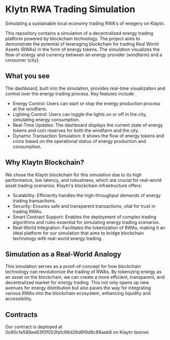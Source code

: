 # Klytn RWA Trading Simulation

Simulating a sustainable local economy trading RWA's of enegery on Klaytn.

This repository contains a simulation of a decentralized energy trading platform powered by blockchain technology. The project aims to demonstrate the potential of leveraging blockchain for trading Real World Assets (RWAs) in the form of energy tokens. The simulation visualizes the flow of energy and currency between an energy provider (windfarm) and a consumer (city).

## What you see

The dashboard, built into the simulation, provides real-time visualization and control over the energy trading process. Key features include:

- Energy Control: Users can start or stop the energy production process at the windfarm.
- Lighting Control: Users can toggle the lights on or off in the city, simulating energy consumption.
- Real-Time Updates: The dashboard displays the current state of energy tokens and coin reserves for both the windfarm and the city.
- Dynamic Transaction Simulation: It shows the flow of energy tokens and coins based on the operational status of energy production and consumption.

## Why Klaytn Blockchain?
We chose the Klaytn blockchain for this simulation due to its high performance, low latency, and robustness, which are crucial for real-world asset trading scenarios. Klaytn's blockchain infrastructure offers:

- Scalability: Efficiently handles the high-throughput demands of energy trading transactions.
- Security: Ensures safe and transparent transactions, vital for trust in trading RWAs.
- Smart Contract Support: Enables the deployment of complex trading algorithms and rules essential for simulating energy trading scenarios.
- Real-World Integration: Facilitates the tokenization of RWAs, making it an ideal platform for our simulation that aims to bridge blockchain technology with real-world energy trading.

## Simulation as a Real-World Analogy
This simulation serves as a proof-of-concept for how blockchain technology can revolutionize the trading of RWAs. By tokenizing energy as an asset on the blockchain, we can create a more efficient, transparent, and decentralized market for energy trading. This not only opens up new avenues for energy distribution but also paves the way for integrating various RWAs into the blockchain ecosystem, enhancing liquidity and accessibility.

## Contracts

Our contract is deployed at 0x90c1e588ee83f0f053fa1c66d26d6f9d8c88aeb8 on Klaytn testnet.